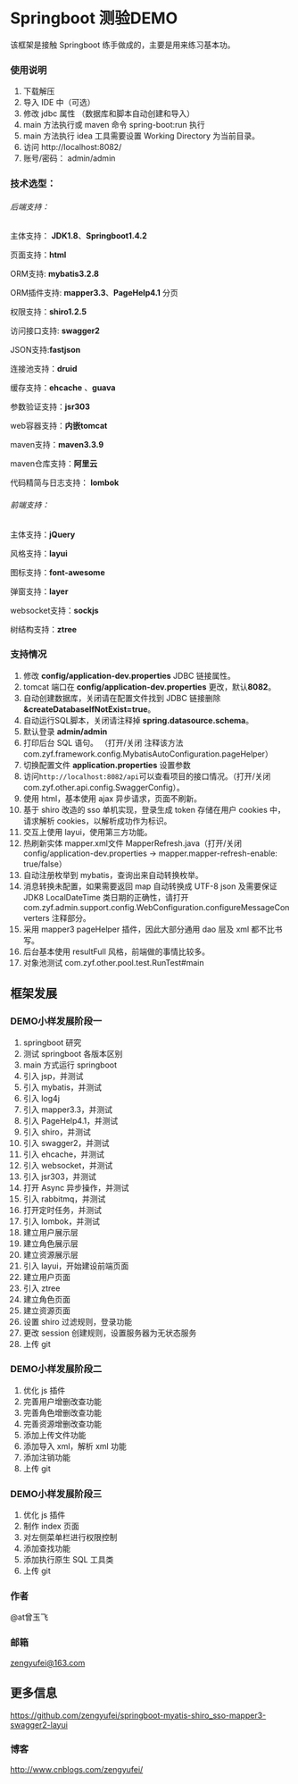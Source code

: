 Springboot 测验DEMO
=====

该框架是接触 Springboot 练手做成的，主要是用来练习基本功。

### 使用说明

1. 下载解压
2. 导入 IDE 中（可选）
3. 修改 jdbc 属性 （数据库和脚本自动创建和导入）
4. main 方法执行或 maven 命令 spring-boot:run 执行
5. main 方法执行 idea 工具需要设置 Working Directory 为当前目录。
6. 访问 http://localhost:8082/
7. 账号/密码： admin/admin

### 技术选型：

###### 后端支持：

主体支持： **JDK1.8**、**Springboot1.4.2**

页面支持：**html**

ORM支持: **mybatis3.2.8**

ORM插件支持: **mapper3.3**、**PageHelp4.1** 分页

权限支持：**shiro1.2.5**

访问接口支持: **swagger2**

JSON支持:**fastjson**

连接池支持：**druid**

缓存支持：**ehcache** 、**guava**

参数验证支持：**jsr303**

web容器支持：**内嵌tomcat**

maven支持：**maven3.3.9**

maven仓库支持：**阿里云**

代码精简与日志支持： **lombok**

###### 前端支持：

主体支持：**jQuery**

风格支持：**layui**

图标支持：**font-awesome**

弹窗支持：**layer**

websocket支持：**sockjs**

树结构支持：**ztree**

### 支持情况

1. 修改 **config/application-dev.properties** JDBC 链接属性。
2. tomcat 端口在 **config/application-dev.properties** 更改，默认**8082**。
3. 自动创建数据库，关闭请在配置文件找到 JDBC 链接删除 **&createDatabaseIfNotExist=true**。
4. 自动运行SQL脚本，关闭请注释掉 **spring.datasource.schema**。
5. 默认登录 **admin/admin**
6. 打印后台 SQL 语句。 （打开/关闭 注释该方法 com.zyf.framework.config.MybatisAutoConfiguration.pageHelper）
7. 切换配置文件 **application.properties** 设置参数
8. 访问`http://localhost:8082/api`可以查看项目的接口情况。（打开/关闭 com.zyf.other.api.config.SwaggerConfig）。
9. 使用 html，基本使用 ajax 异步请求，页面不刷新。
10. 基于 shiro 改造的 sso 单机实现，登录生成 token 存储在用户 cookies 中，请求解析 cookies，以解析成功作为标识。
11. 交互上使用 layui，使用第三方功能。
12. 热刷新实体 mapper.xml文件 MapperRefresh.java（打开/关闭 config/application-dev.properties -> mapper.mapper-refresh-enable: true/false）
13. 自动注册枚举到 mybatis，查询出来自动转换枚举。
14. 消息转换未配置，如果需要返回 map 自动转换成 UTF-8 json 及需要保证 JDK8 LocalDateTime 类日期的正确性，请打开 com.zyf.admin.support.config.WebConfiguration.configureMessageConverters 注释部分。
15. 采用 mapper3 pageHelper 插件，因此大部分通用 dao 层及 xml 都不比书写。
16. 后台基本使用 resultFull 风格，前端做的事情比较多。
17. 对象池测试 com.zyf.other.pool.test.RunTest#main


## 框架发展

### DEMO小样发展阶段一

1. springboot 研究
2. 测试 springboot 各版本区别
3. main 方式运行 springboot
4. 引入 jsp，并测试
5. 引入 mybatis，并测试
6. 引入 log4j
7. 引入 mapper3.3，并测试
8. 引入 PageHelp4.1，并测试
9. 引入 shiro，并测试
10. 引入 swagger2，并测试
11. 引入 ehcache，并测试
12. 引入 websocket，并测试
13. 引入 jsr303，并测试
14. 打开 Async 异步操作，并测试
15. 引入 rabbitmq，并测试
16. 打开定时任务，并测试
17. 引入 lombok，并测试
18. 建立用户展示层
19. 建立角色展示层
20. 建立资源展示层
21. 引入 layui，开始建设前端页面
22. 建立用户页面
23. 引入 ztree
24. 建立角色页面
25. 建立资源页面
26. 设置 shiro 过滤规则，登录功能
27. 更改 session 创建规则，设置服务器为无状态服务
28. 上传 git


### DEMO小样发展阶段二

1. 优化 js 插件
2. 完善用户增删改查功能
3. 完善角色增删改查功能
4. 完善资源增删改查功能
5. 添加上传文件功能
6. 添加导入 xml，解析 xml 功能
7. 添加注销功能
8. 上传 git


### DEMO小样发展阶段三

1. 优化 js 插件
2. 制作 index 页面
3. 对左侧菜单栏进行权限控制
4. 添加查找功能
5. 添加执行原生 SQL 工具类
6. 上传 git

### 作者
@at曾玉飞

### 邮箱
zengyufei@163.com

## 更多信息
https://github.com/zengyufei/springboot-myatis-shiro_sso-mapper3-swagger2-layui

### 博客
http://www.cnblogs.com/zengyufei/

